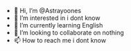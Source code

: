 - 👋 Hi, I’m @Astrayoones
- 👀 I’m interested in i dont know
- 🌱 I’m currently learning English
- 💞️ I’m looking to collaborate on nothing
- 📫 How to reach me i dont know

<!---
Astrayoones/Astrayoones is a ✨ special ✨ repository because its `README.md` (this file) appears on your GitHub profile.
You can click the Preview link to take a look at your changes.
--->
